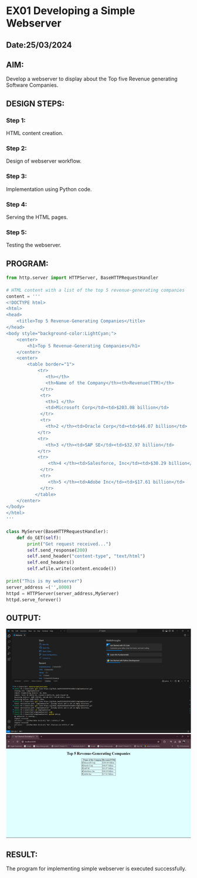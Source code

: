# EX01 Developing a Simple Webserver
## Date:25/03/2024

## AIM:
Develop a webserver to display about the Top five Revenue generating Software Companies.

## DESIGN STEPS:
### Step 1: 
HTML content creation.

### Step 2:
Design of webserver workflow.

### Step 3:
Implementation using Python code.

### Step 4:
Serving the HTML pages.

### Step 5:
Testing the webserver.

## PROGRAM:
```python
from http.server import HTTPServer, BaseHTTPRequestHandler

# HTML content with a list of the top 5 revenue-generating companies
content = '''
<!DOCTYPE html>
<html>
<head>
    <title>Top 5 Revenue-Generating Companies</title>
</head>
<body style="background-color:LightCyan;">
    <center>
        <h1>Top 5 Revenue-Generating Companies</h1>
    </center>
    <center>
        <table border="1">
            <tr> 
               <th></th>
               <th>Name of the Company</th><th>Revenue(TTM)</th>
             </tr>
             <tr>
               <th>1 </th>
               <td>Microsoft Corp</td><td>$203.08 billion</td>
             </tr>
             <tr> 
               <th>2 </th><td>Oracle Corp</td><td>$46.07 billion</td>
            </tr>
            <tr> 
               <th>3 </th><td>SAP SE</td><td>$32.97 billion</td>
            </tr>
            <tr> 
                <th>4 </th><td>Salesforce, Inc</td><td>$30.29 billion</td>
             </tr>
             <tr> 
                <th>5 </th><td>Adobe Inc</td><td>$17.61 billion</td>
             </tr>
           </table>
    </center>
</body>
</html>
'''

class MyServer(BaseHTTPRequestHandler):
    def do_GET(self):
        print("Get request received...")
        self.send_response(200) 
        self.send_header("content-type", "text/html")       
        self.end_headers()
        self.wfile.write(content.encode())

print("This is my webserver") 
server_address =('',8000)
httpd = HTTPServer(server_address,MyServer)
httpd.serve_forever()
```

## OUTPUT:
![alt text](<Screenshot 2024-03-21 192305.png>)
![alt text](<Screenshot 2024-03-25 191727.png>)

## RESULT:
The program for implementing simple webserver is executed successfully.
